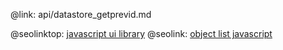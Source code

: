 @link: api/datastore_getprevid.md

@seolinktop: [javascript ui library](https://webix.com)
@seolink: [object list javascript](https://webix.com/widget/list/)